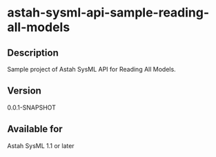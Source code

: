 astah-sysml-api-sample-reading-all-models
=============================

Description
----------------
Sample project of Astah SysML API for Reading All Models.

Version
----------------
0.0.1-SNAPSHOT

Available for
----------------
Astah SysML 1.1 or later

